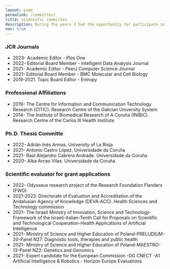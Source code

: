 ```yaml
---
layout: page
permalink: /committes/
title: scientific committes
description: During the years I had the opportunity for participate in different scientific committes
nav: true
---
```


### JCR Journals

* 2023- Academic Editor - Plos One
* 2022- Editorial Board Member - Intelligent Data Analysis Journal
* 2021- Academic Editor - PeerJ Computer Science Journal
* 2021- Editorial Board Member - BMC Molecular and Cell Biology
* 2019-2021. Topic Board Editor - Entropy 

### Professional Affiliations

* 2019- The Centre for Information and Communication Technology Research (CITIC). Research Centre of the Galician University System
* 2014- The Institute of Biomedical Research of A Coruña (INIBIC). Research Centre of the Carlos III Health Institute

### Ph.D. Thesis Committe

* 2022- Adrián Inés Armas. University of La Rioja
* 2021- Antonio Castro López. Universidade da Coruña
* 2021- Raúl Alejandro Cabrera Andrade. Universidade da Coruña
* 2020- Alba Arceo Vilas. Universidade da Coruña

### Scientific evaluator for grant applications

* 2022- Odysseus research project of the Research Foundation Flanders (FWO)
* 2021-2023. Directorate of Evaluation and Accreditation of the Andalusian Agency of Knowledge (DEVA-ACC). Health Sciences and Technology commission 
* 2021- The Israeli Ministry of Innovation, Science and Technology-Framework of the Israeli-Italian-Tenth Call for Proposals on Scientific and Technological Cooperation-Health Applications of Artificial Intelligence
* 2021- Ministry of Science and Higher Education of Poland-PRELUDIUM-20-Panel N27: Diagnostic tools, therapies and public health
* 2021- Ministry of Science and Higher Education of Poland-MAESTRO-13-Panel NZ2: Genetics and Genomics
* 2021- Expert candidate for the European Commission -DG CNECT -A1 Artificial Intelligence & Robotics - Horizon Europe Evaluations
